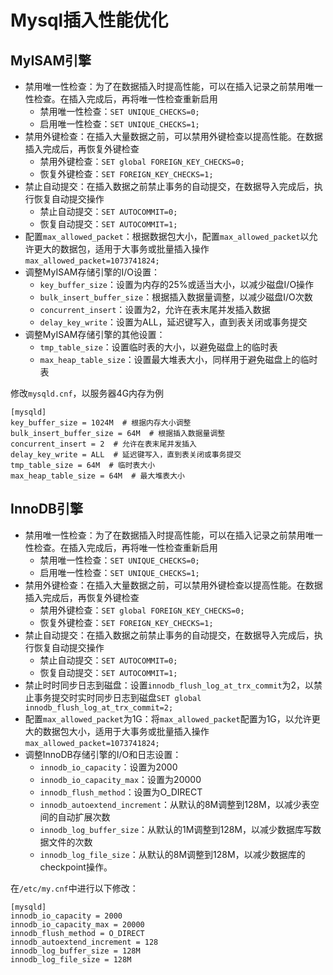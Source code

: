# Mysql插入性能优化

## MyISAM引擎

- 禁用唯一性检查：为了在数据插入时提高性能，可以在插入记录之前禁用唯一性检查。在插入完成后，再将唯一性检查重新启用
  - 禁用唯一性检查：`SET UNIQUE_CHECKS=0;`
  - 启用唯一性检查：`SET UNIQUE_CHECKS=1;`
- 禁用外键检查：在插入大量数据之前，可以禁用外键检查以提高性能。在数据插入完成后，再恢复外键检查
  - 禁用外键检查：`SET global FOREIGN_KEY_CHECKS=0;`
  - 恢复外键检查：`SET FOREIGN_KEY_CHECKS=1;`
- 禁止自动提交：在插入数据之前禁止事务的自动提交，在数据导入完成后，执行恢复自动提交操作
  - 禁止自动提交：`SET AUTOCOMMIT=0;`
  - 恢复自动提交：`SET AUTOCOMMIT=1;`
- 配置`max_allowed_packet`：根据数据包大小，配置`max_allowed_packet`以允许更大的数据包，适用于大事务或批量插入操作`max_allowed_packet=1073741824;`
- 调整MyISAM存储引擎的I/O设置：
  - `key_buffer_size`：设置为内存的25%或适当大小，以减少磁盘I/O操作
  - `bulk_insert_buffer_size`：根据插入数据量调整，以减少磁盘I/O次数
  - `concurrent_insert`：设置为2，允许在表末尾并发插入数据
  - `delay_key_write`：设置为ALL，延迟键写入，直到表关闭或事务提交
- 调整MyISAM存储引擎的其他设置：
  - `tmp_table_size`：设置临时表的大小，以避免磁盘上的临时表
  - `max_heap_table_size`：设置最大堆表大小，同样用于避免磁盘上的临时表

修改`mysqld.cnf`，以服务器4G内存为例

```
[mysqld]
key_buffer_size = 1024M  # 根据内存大小调整
bulk_insert_buffer_size = 64M  # 根据插入数据量调整
concurrent_insert = 2  # 允许在表末尾并发插入
delay_key_write = ALL  # 延迟键写入，直到表关闭或事务提交
tmp_table_size = 64M  # 临时表大小
max_heap_table_size = 64M  # 最大堆表大小
```

## InnoDB引擎

- 禁用唯一性检查：为了在数据插入时提高性能，可以在插入记录之前禁用唯一性检查。在插入完成后，再将唯一性检查重新启用
  - 禁用唯一性检查：`SET UNIQUE_CHECKS=0;`
  - 启用唯一性检查：`SET UNIQUE_CHECKS=1;`
- 禁用外键检查：在插入大量数据之前，可以禁用外键检查以提高性能。在数据插入完成后，再恢复外键检查
  - 禁用外键检查：`SET global FOREIGN_KEY_CHECKS=0;`
  - 恢复外键检查：`SET FOREIGN_KEY_CHECKS=1;`
- 禁止自动提交：在插入数据之前禁止事务的自动提交，在数据导入完成后，执行恢复自动提交操作
  - 禁止自动提交：`SET AUTOCOMMIT=0;`
  - 恢复自动提交：`SET AUTOCOMMIT=1;`
- 禁止时时同步日志到磁盘：设置`innodb_flush_log_at_trx_commit`为2，以禁止事务提交时实时同步日志到磁盘`SET global innodb_flush_log_at_trx_commit=2;`
- 配置`max_allowed_packet`为1G：将`max_allowed_packet`配置为1G，以允许更大的数据包大小，适用于大事务或批量插入操作`max_allowed_packet=1073741824;`
- 调整InnoDB存储引擎的I/O和日志设置：
  - `innodb_io_capacity`：设置为2000
  - `innodb_io_capacity_max`：设置为20000
  - `innodb_flush_method`：设置为O_DIRECT
  - `innodb_autoextend_increment`：从默认的8M调整到128M，以减少表空间的自动扩展次数
  - `innodb_log_buffer_size`：从默认的1M调整到128M，以减少数据库写数据文件的次数
  - `innodb_log_file_size`：从默认的8M调整到128M，以减少数据库的checkpoint操作。

在`/etc/my.cnf`中进行以下修改：

```
[mysqld]
innodb_io_capacity = 2000
innodb_io_capacity_max = 20000
innodb_flush_method = O_DIRECT
innodb_autoextend_increment = 128
innodb_log_buffer_size = 128M
innodb_log_file_size = 128M
```